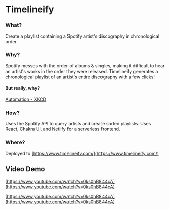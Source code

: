 # Timelineify
### What?
Create a playlist containing a Spotify artist's discography in chronological order.

### Why?
Spotify messes with the order of albums & singles, making it difficult to hear an artist's works in the order they were released. Timelineify generates a chronological playlist of an artist's entire discography with a few clicks!

#### But really, why?
[Automation - XKCD](https://xkcd.com/1319/)

### How? 
Uses the Spotify API to query artists and create sorted playlists. Uses React, Chakra UI, and Netlify for a serverless frontend.

### Where?

Deployed to [https://www.timelineify.com/](https://www.timelineify.com/)

## Video Demo
[https://www.youtube.com/watch?v=0ks0hB844cA](https://www.youtube.com/watch?v=0ks0hB844cA)

[https://www.youtube.com/watch?v=0ks0hB844cA](https://www.youtube.com/watch?v=0ks0hB844cA)
